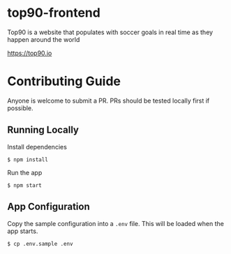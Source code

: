 # top90-frontend

Top90 is a website that populates with soccer goals in real time as they happen around the world

https://top90.io

# Contributing Guide

Anyone is welcome to submit a PR. PRs should be tested locally first if possible.

## Running Locally

Install dependencies

```
$ npm install
```

Run the app

```
$ npm start
```

## App Configuration

Copy the sample configuration into a `.env` file. This will be loaded when the app starts.

```
$ cp .env.sample .env
```
